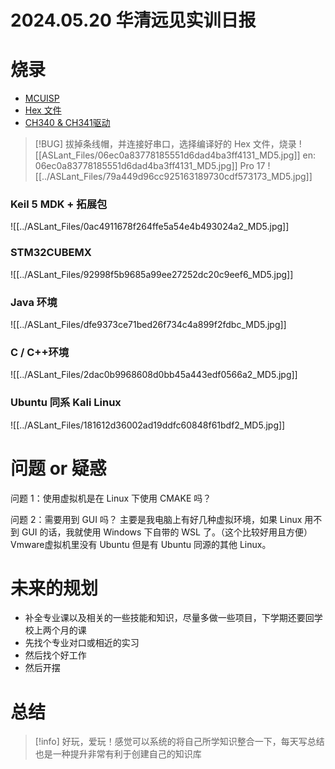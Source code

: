 # 2024.05.20 华清远见实训日报
# 烧录

-  [MCUISP](https://www.yuanxiapi.cn/api/lanzou/?url=https://aslant.lanzoul.com/iq6En1z8v73g&type=down)
-  [Hex 文件](https://aslant.top/Cloud/OneDrive/Encryption/2024%E5%AE%9E%E8%AE%AD/OpenArmSTM32.hex)
- [CH340 & CH341驱动](https://aslant.top/Cloud/OneDrive/Other/Drivers/CH340.exe)

> [!BUG]  拔掉条线帽，并连接好串口，选择编译好的 Hex 文件，烧录
![[ASLant_Files/06ec0a83778185551d6dad4ba3ff4131_MD5.jpg]]
[](../ASLant_Files/06ec0a83778185551d6dad4ba3ff4131_MD5.jpg)en: 06ec0a83778185551d6dad4ba3ff4131_MD5.jpg]]
[](../ASLant_Files/06ec0a83778185551d6dad4ba3ff4131_MD5.jpg) Pro 17
![[../ASLant_Files/79a449d96cc925163189730cdf573173_MD5.jpg]]

### Keil 5 MDK + 拓展包
![[../ASLant_Files/0ac4911678f264ffe5a54e4b493024a2_MD5.jpg]]

### STM32CUBEMX
![[../ASLant_Files/92998f5b9685a99ee27252dc20c9eef6_MD5.jpg]]

### Java 环境
![[../ASLant_Files/dfe9373ce71bed26f734c4a899f2fdbc_MD5.jpg]]

### C / C++环境
![[../ASLant_Files/2dac0b9968608d0bb45a443edf0566a2_MD5.jpg]]

### Ubuntu 同系 Kali Linux
![[../ASLant_Files/181612d36002ad19ddfc60848f61bdf2_MD5.jpg]]

# 问题 or 疑惑

问题 1：使用虚拟机是在 Linux 下使用 CMAKE 吗？

问题 2：需要用到 GUI 吗？
主要是我电脑上有好几种虚拟环境，如果 Linux 用不到 GUI 的话，我就使用 Windows 下自带的 WSL 了。（这个比较好用且方便）
Vmware虚拟机里没有 Ubuntu 但是有 Ubuntu 同源的其他 Linux。

# 未来的规划

- 补全专业课以及相关的一些技能和知识，尽量多做一些项目，下学期还要回学校上两个月的课
- 先找个专业对口或相近的实习
- 然后找个好工作
- 然后开摆
# 总结

> [!info] 
> 好玩，爱玩！感觉可以系统的将自己所学知识整合一下，每天写总结也是一种提升非常有利于创建自己的知识库
